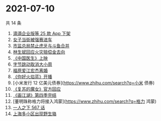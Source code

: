 # 2021-07-10

共 14 条

<!-- BEGIN -->
<!-- 最后更新时间 Sat Jul 10 2021 18:07:16 GMT+0800 (China Standard Time) -->

1. [滴滴企业版等 25 款 App 下架](https://www.zhihu.com/search?q=滴滴)
2. [女子当街被强赛进车](https://www.zhihu.com/search?q=女子被强赛进车)
3. [市监总局禁止虎牙与斗鱼合并](https://www.zhihu.com/search?q=虎牙斗鱼合并)
4. [林生斌回应火灾赔偿金去向](https://www.zhihu.com/search?q=林生斌)
5. [《中国医生》上映](https://www.zhihu.com/search?q=中国医生)
6. [字节跳动取消大小周](https://www.zhihu.com/search?q=字节跳动)
7. [福原爱江宏杰离婚](https://www.zhihu.com/search?q=福原爱)
8. [《你好火焰蓝》开播](https://www.zhihu.com/search?q=你好火焰蓝)
9. [小米发行 12 亿美元债券](https://www.zhihu.com/search?q=小米 债券)
10. [《复苏的魔女》官方回应](https://www.zhihu.com/search?q=复苏的魔女)
11. [《画江湖》第四季完结](https://www.zhihu.com/search?q=画江湖之不良人)
12. [董明珠称格力将接入鸿蒙](https://www.zhihu.com/search?q=格力 鸿蒙)
13. [一人之下 567 话](https://www.zhihu.com/search?q=一人之下)
14. [上海多小区出现野生貉](https://www.zhihu.com/search?q=野生貉)

<!-- END -->

